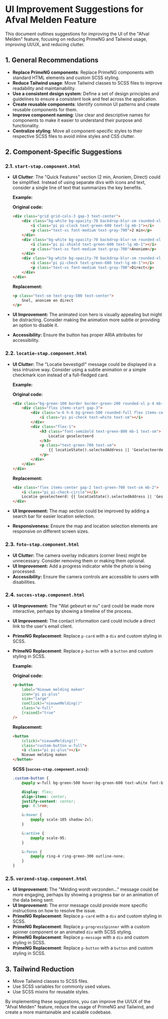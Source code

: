 # UI Improvement Suggestions for Afval Melden Feature

This document outlines suggestions for improving the UI of the "Afval Melden" feature, focusing on reducing PrimeNG and Tailwind usage, improving UI/UX, and reducing clutter.

## 1. General Recommendations

*   **Replace PrimeNG components**: Replace PrimeNG components with standard HTML elements and custom SCSS styling.
*   **Reduce Tailwind usage**: Move Tailwind classes to SCSS files to improve readability and maintainability.
*   **Use a consistent design system**: Define a set of design principles and guidelines to ensure a consistent look and feel across the application.
*   **Create reusable components**: Identify common UI patterns and create reusable components for them.
*   **Improve component naming**: Use clear and descriptive names for components to make it easier to understand their purpose and functionality.
*   **Centralize styling**: Move all component-specific styles to their respective SCSS files to avoid inline styles and CSS clutter.

## 2. Component-Specific Suggestions

### 2.1. `start-stap.component.html`

*   **UI Clutter**: The "Quick Features" section (2 min, Anoniem, Direct) could be simplified. Instead of using separate divs with icons and text, consider a single line of text that summarizes the key benefits.

    **Example:**

    **Original code:**

    ```html
    <div class="grid grid-cols-3 gap-3 text-center">
        <div class="bg-white bg-opacity-70 backdrop-blur-sm rounded-xl p-3 shadow-sm">
            <i class="pi pi-clock text-green-600 text-lg mb-1"></i>
            <p class="text-xs font-medium text-gray-700">2 min</p>
        </div>
        <div class="bg-white bg-opacity-70 backdrop-blur-sm rounded-xl p-3 shadow-sm">
            <i class="pi pi-shield text-green-600 text-lg mb-1"></i>
            <p class="text-xs font-medium text-gray-700">Anoniem</p>
        </div>
        <div class="bg-white bg-opacity-70 backdrop-blur-sm rounded-xl p-3 shadow-sm">
            <i class="pi pi-check text-green-600 text-lg mb-1"></i>
            <p class="text-xs font-medium text-gray-700">Direct</p>
        </div>
    </div>
    ```

    **Replacement:**

    ```html
    <p class="text-sm text-gray-500 text-center">
        Snel, anoniem en direct
    </p>
    ```

*   **UI Improvement:** The animated icon hero is visually appealing but might be distracting. Consider making the animation more subtle or providing an option to disable it.
*   **Accessibility:** Ensure the button has proper ARIA attributes for accessibility.

### 2.2. `locatie-stap.component.html`

*   **UI Clutter:** The "Locatie bevestigd!" message could be displayed in a less intrusive way. Consider using a subtle animation or a simple checkmark icon instead of a full-fledged card.

    **Example:**

    **Original code:**

    ```html
    <div class="bg-green-100 border border-green-200 rounded-xl p-4 mb-4 motion-preset-scale-in">
        <div class="flex items-start gap-3">
            <div class="w-6 h-6 bg-green-500 rounded-full flex items-center justify-center flex-shrink-0">
                <i class="pi pi-check text-white text-sm"></i>
            </div>
            <div class="flex-1">
                <h3 class="font-semibold text-green-800 mb-1 text-sm">
                    Locatie geselecteerd
                </h3>
                <p class="text-green-700 text-sm">
                    {{ locatieState().selectedAddress || 'Geselecteerde locatie' }}
                </p>
            </div>
        </div>
    </div>
    ```

    **Replacement:**

    ```html
    <div class="flex items-center gap-2 text-green-700 text-sm mb-2">
        <i class="pi pi-check-circle"></i>
        Locatie geselecteerd: {{ locatieState().selectedAddress || 'Geselecteerde locatie' }}
    </div>
    ```

*   **UI Improvement:** The map section could be improved by adding a search bar for easier location selection.
*   **Responsiveness:** Ensure the map and location selection elements are responsive on different screen sizes.

### 2.3. `foto-stap.component.html`

*   **UI Clutter:** The camera overlay indicators (corner lines) might be unnecessary. Consider removing them or making them optional.
*   **UI Improvement:** Add a progress indicator while the photo is being processed.
*   **Accessibility:** Ensure the camera controls are accessible to users with disabilities.

### 2.4. `succes-stap.component.html`

*   **UI Improvement:** The "Wat gebeurt er nu" card could be made more interactive, perhaps by showing a timeline of the process.
*   **UI Improvement:** The contact information card could include a direct link to the user's email client.
*   **PrimeNG Replacement**: Replace `p-card` with a `div` and custom styling in SCSS.
*   **PrimeNG Replacement**: Replace `p-button` with a `button` and custom styling in SCSS.

    **Example:**

    **Original code:**

    ```html
    <p-button 
        label="Nieuwe melding maken" 
        icon="pi pi-plus"
        size="large"
        (onClick)="nieuweMelding()"
        class="w-full"
        [raised]="true"
    />
    ```

    **Replacement:**

    ```html
    <button 
        (click)="nieuweMelding()"
        class="custom-button w-full">
        <i class="pi pi-plus"></i>
        Nieuwe melding maken
    </button>
    ```

    **SCSS (`succes-stap.component.scss`):**

    ```scss
    .custom-button {
        @apply w-full bg-green-500 hover:bg-green-600 text-white font-bold py-3 px-4 rounded-xl shadow-lg transform transition-all duration-300 ease-out hover:scale-105 hover:shadow-2xl active:scale-95 focus:outline-none focus:ring-4 focus:ring-green-300;

        display: flex;
        align-items: center;
        justify-content: center;
        gap: 0.5rem;

        &:hover {
            @apply scale-105 shadow-2xl;
        }

        &:active {
            @apply scale-95;
        }

        &:focus {
            @apply ring-4 ring-green-300 outline-none;
        }
    }
    ```

### 2.5. `verzend-stap.component.html`

*   **UI Improvement:** The "Melding wordt verzonden..." message could be more engaging, perhaps by showing a progress bar or an animation of the data being sent.
*   **UI Improvement:** The error message could provide more specific instructions on how to resolve the issue.
*   **PrimeNG Replacement**: Replace `p-card` with a `div` and custom styling in SCSS.
*   **PrimeNG Replacement**: Replace `p-progressSpinner` with a custom spinner component or an animated `div` with SCSS styling.
*   **PrimeNG Replacement**: Replace `p-message` with a `div` and custom styling in SCSS.
*   **PrimeNG Replacement**: Replace `p-button` with a `button` and custom styling in SCSS.

## 3. Tailwind Reduction

*   Move Tailwind classes to SCSS files.
*   Use SCSS variables for commonly used values.
*   Use SCSS mixins for reusable styles.

By implementing these suggestions, you can improve the UI/UX of the "Afval Melden" feature, reduce the usage of PrimeNG and Tailwind, and create a more maintainable and scalable codebase.